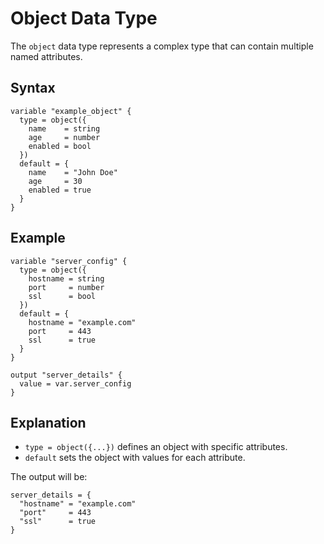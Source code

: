 # Object Data Type

The `object` data type represents a complex type that can contain multiple named attributes.

## Syntax

```hcl
variable "example_object" {
  type = object({
    name    = string
    age     = number
    enabled = bool
  })
  default = {
    name    = "John Doe"
    age     = 30
    enabled = true
  }
}
```

## Example

```hcl
variable "server_config" {
  type = object({
    hostname = string
    port     = number
    ssl      = bool
  })
  default = {
    hostname = "example.com"
    port     = 443
    ssl      = true
  }
}

output "server_details" {
  value = var.server_config
}
```

## Explanation

- `type = object({...})` defines an object with specific attributes.
- `default` sets the object with values for each attribute.

The output will be:

```hcl
server_details = {
  "hostname" = "example.com"
  "port"     = 443
  "ssl"      = true
}
```